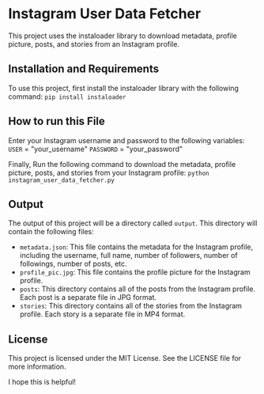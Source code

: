 # Instagram User Data Fetcher

This project uses the instaloader library to download metadata, profile picture, posts, and stories from an Instagram profile.

## Installation and Requirements

To use this project, first install the instaloader library with the following command: 
`pip install instaloader`

## How to run this File
Enter your Instagram username and password to the following variables:
`USER` = "your_username"
`PASSWORD` = "your_password"

Finally, Run the following command to download the metadata, profile picture, posts, and stories from your Instagram profile:
`python instagram_user_data_fetcher.py`


## Output

The output of this project will be a directory called `output`. This directory will contain the following files:

* `metadata.json`: This file contains the metadata for the Instagram profile, including the username, full name, number of followers, number of followings, number of posts, etc.
* `profile_pic.jpg`: This file contains the profile picture for the Instagram profile.
* `posts`: This directory contains all of the posts from the Instagram profile. Each post is a separate file in JPG format.
* `stories`: This directory contains all of the stories from the Instagram profile. Each story is a separate file in MP4 format.


## License
This project is licensed under the MIT License. See the LICENSE file for more information.


I hope this is helpful!
